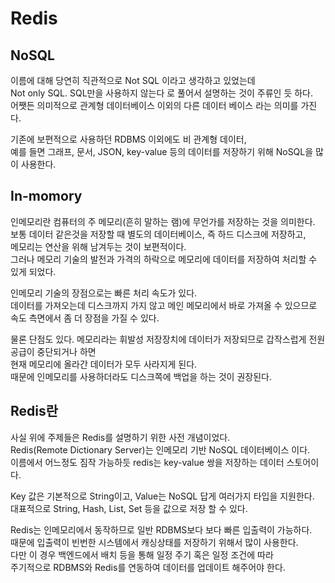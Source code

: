 # Redis

## NoSQL

이름에 대해 당연히 직관적으로 Not SQL 이라고 생각하고 있었는데  
Not only SQL. SQL만을 사용하지 않는다 로 풀어서 설명하는 것이 주류인 듯 하다.  
어쨋든 의미적으로 관계형 데이터베이스 이외의 다른 데이터 베이스 라는 의미를 가진다.

기존에 보편적으로 사용하던 RDBMS 이외에도 비 관계형 데이터,  
예를 들면 그래프, 문서, JSON, key-value 등의 데이터를 저장하기 위해 NoSQL을 많이 사용한다.

## In-momory

인메모리란 컴퓨터의 주 메모리(흔히 말하는 램)에 무언가를 저장하는 것을 의미한다.  
보통 데이터 같은것을 저장할 때 별도의 데이터베이스, 즉 하드 디스크에 저장하고,  
메모리는 연산을 위해 남겨두는 것이 보편적이다.  
그러나 메모리 기술의 발전과 가격의 하락으로 메모리에 데이터를 저장하여 처리할 수 있게 되었다.

인메모리 기술의 장점으로는 빠른 처리 속도가 있다.  
데이터를 가져오는데 디스크까지 가지 않고 메인 메모리에서 바로 가져올 수 있으므로  
속도 측면에서 좀 더 장점을 가질 수 있다.

물론 단점도 있다. 메모리라는 휘발성 저장장치에 데이터가 저장되므로 갑작스럽게 전원공급이 중단되거나 하면  
현재 메모리에 올라간 데이터가 모두 사라지게 된다.  
때문에 인메모리를 사용하더라도 디스크쪽에 백업을 하는 것이 권장된다.

## Redis란

사실 위에 주제들은 Redis를 설명하기 위한 사전 개념이었다.  
Redis(Remote Dictionary Server)는 인메모리 기반 NoSQL 데이터베이스 이다.  
이름에서 어느정도 짐작 가능하듯 redis는 key-value 쌍을 저장하는 데이터 스토어이다.

Key 값은 기본적으로 String이고, Value는 NoSQL 답게 여러가지 타입을 지원한다.  
대표적으로 String, Hash, List, Set 등을 값으로 저장 할 수 있다.

Redis는 인메모리에서 동작하므로 일반 RDBMS보다 보다 빠른 입출력이 가능하다.  
때문에 입출력이 빈번한 시스템에서 캐싱상태를 저장하기 위해서 많이 사용한다.  
다만 이 경우 백엔드에서 배치 등을 통해 일정 주기 혹은 일정 조건에 따라  
주기적으로 RDBMS와 Redis를 연동하여 데이터를 업데이트 해주어야 한다.
